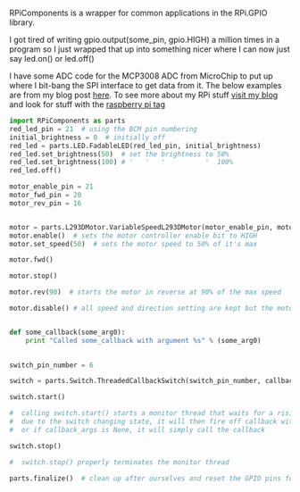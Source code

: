 RPiComponents is a wrapper for common applications in the RPi.GPIO library.

I got tired of writing gpio.output(some_pin, gpio.HIGH) a million times in a program
so I just wrapped that up into something nicer where I can now just say led.on() or led.off()

I have some ADC code for the MCP3008 ADC from MicroChip to put up where I bit-bang the SPI interface
to get data from it. The below examples are from my blog post [here](http://jacobncalvert.com/blog/post/raspberry-pi-and-gpio-updates).
To see more about my RPi stuff [visit my blog](http://jacobncalvert.com/blog/) and look for stuff with the [raspberry pi tag](http://jacobncalvert.com/blog/post/?tag=raspberry%20pi)

```python
import RPiComponents as parts
red_led_pin = 21  # using the BCM pin numbering
initial_brightness = 0  # initially off
red_led = parts.LED.FadableLED(red_led_pin, initial_brightness)
red_led.set_brightness(50)  # set the brightness to 50%
red_led.set_brightness(100) # '   '   '          '  100%
red_led.off()

motor_enable_pin = 21
motor_fwd_pin = 20
motor_rev_pin = 16


motor = parts.L293DMotor.VariableSpeedL293DMotor(motor_enable_pin, motor_fwd_pin, motor_rev_pin)
motor.enable()  # sets the motor controller enable bit to HIGH
motor.set_speed(50)  # sets the motor speed to 50% of it's max

motor.fwd()

motor.stop()

motor.rev(90)  # starts the motor in reverse at 90% of the max speed

motor.disable() # all speed and direction setting are kept but the motor will stop


def some_callback(some_arg0):
    print "Called some_callback with argument %s" % (some_arg0)

        
switch_pin_number = 6

switch = parts.Switch.ThreadedCallbackSwitch(switch_pin_number, callback=some_callback, callback_args=[1,2,3])

switch.start()

#  calling switch.start() starts a monitor thread that waits for a rising or falling edge
#  due to the switch changing state, it will then fire off callback with the arguments given
#  or if callback_args is None, it will simply call the callback

switch.stop()

#  switch.stop() properly terminates the monitor thread

parts.finalize()  # clean up after ourselves and reset the GPIO pins for some other use
```